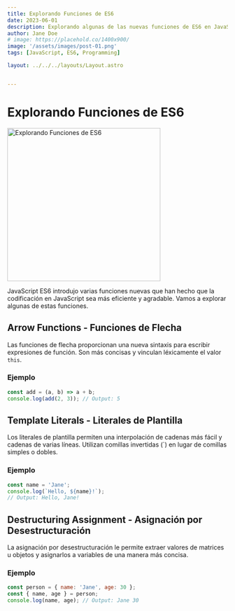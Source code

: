 ```yaml
---
title: Explorando Funciones de ES6
date: 2023-06-01
description: Explorando algunas de las nuevas funciones de ES6 en JavaScript.
author: Jane Doe
# image: https://placehold.co/1400x900/
image: '/assets/images/post-01.png'
tags: [JavaScript, ES6, Programming]

layout: ../../../layouts/Layout.astro   


---
```


# Explorando Funciones de ES6

<!-- Mostrar imagen -->
<img src="/assets/images/post-01.png" width="350" alt="Explorando Funciones de ES6" />

JavaScript ES6 introdujo varias funciones nuevas que han hecho que la codificación en JavaScript sea más eficiente y agradable. Vamos a explorar algunas de estas funciones.

## Arrow Functions - Funciones de Flecha

Las funciones de flecha proporcionan una nueva sintaxis para escribir expresiones de función. Son más concisas y vinculan léxicamente el valor `this`.

### Ejemplo

```javascript
const add = (a, b) => a + b;
console.log(add(2, 3)); // Output: 5
```

## Template Literals - Literales de Plantilla

Los literales de plantilla permiten una interpolación de cadenas más fácil y cadenas de varias líneas. Utilizan comillas invertidas (\`) en lugar de comillas simples o dobles.

### Ejemplo

```javascript
const name = 'Jane';
console.log(`Hello, ${name}!`);
// Output: Hello, Jane!
```

## Destructuring Assignment - Asignación por Desestructuración

La asignación por desestructuración le permite extraer valores de matrices u objetos y asignarlos a variables de una manera más concisa.

### Ejemplo

```javascript
const person = { name: 'Jane', age: 30 };
const { name, age } = person;
console.log(name, age); // Output: Jane 30
```
